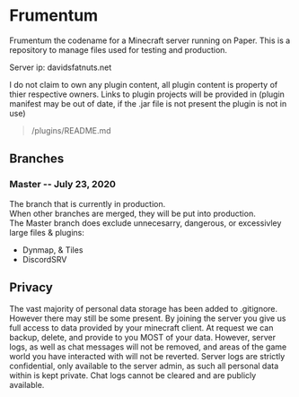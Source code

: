 # Frumentum
Frumentum the codename for a Minecraft server running on Paper. This is a repository to manage files used for testing and production. 

Server ip: davidsfatnuts.net

I do not claim to own any plugin content, all plugin content is property of thier respective owners. Links to plugin projects will be provided in (plugin manifest may be out of date, if the .jar file is not present the plugin is not in use)
> /plugins/README.md


## Branches
### Master -- July 23, 2020
The branch that is currently in production.  
When other branches are merged, they will be put into production.  
The Master branch does exclude unnecesarry, dangerous, or excessivley large files & plugins:  
- Dynmap, & Tiles
- DiscordSRV

## Privacy
The vast majority of personal data storage has been added to .gitignore. However there may still be some present. By joining the server you give us full access to data provided by your minecraft client. At request we can backup, delete, and provide to you MOST of your data. However, server logs, as well as chat messages will not be removed, and areas of the game world you have interacted with will not be reverted. Server logs are strictly confidential, only available to the server admin, as such all personal data within is kept private. Chat logs cannot be cleared and are publicly available.
